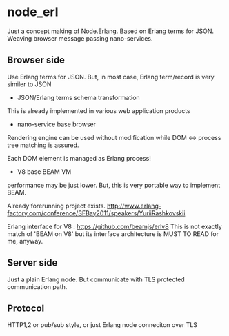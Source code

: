 node_erl
======

Just a concept making of Node.Erlang. Based on Erlang terms for JSON. Weaving browser message passing nano-services.

Browser side
----

Use Erlang terms for JSON.
But, in most case, Erlang term/record is very similer to JSON

+ JSON/Erlang terms schema transformation

This is already implemented in various web application products 

+ nano-service base browser

Rendering engine can be used without modification while DOM <-> process tree matching is assured.

Each DOM element is managed as Erlang process!

+ V8 base BEAM VM

performance may be just lower. But, this is very portable way to implement BEAM.

Already forerunning project exists. 
http://www.erlang-factory.com/conference/SFBay2011/speakers/YuriiRashkovskii

Erlang interface for V8 : https://github.com/beamjs/erlv8
This is not exactly match of 'BEAM on V8' but its interface architecture is MUST TO READ for me, anyway.

Server side
----

Just a plain Erlang node.
But communicate with TLS protected communication path.

Protocol
----

HTTP1,2 or pub/sub style, or just Erlang node conneciton over TLS
